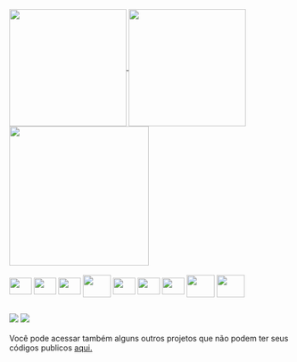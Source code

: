 <div>
  <a href="https://github.com/carlosajr">  
    <img align="center" height="210em" src="https://github-readme-stats.vercel.app/api?username=carlosajr&rank_icon=github&theme=dracula&hide_border=true"/>
    <img align="center" height="210em" src="https://github-readme-stats.vercel.app/api/top-langs/?username=carlosajr&layout=compact&langs_count=7&theme=dracula&hide_border=true"/>
    <img align="center" height="250em" src="https://streak-stats.demolab.com/?user=carlosajr&theme=dracula&hide_border=true&border_radius=5.4&card_width=640"/>  
  </a>
</div>

<div style="display: inline_block"><br>
  <img align="center" height="30" width="40" src="https://cdn.jsdelivr.net/gh/devicons/devicon/icons/typescript/typescript-original.svg" />
  <img align="center" height="30" width="40" src="https://cdn.jsdelivr.net/gh/devicons/devicon/icons/javascript/javascript-original.svg" />
  <img align="center" height="30" width="40" src="https://cdn.jsdelivr.net/gh/devicons/devicon/icons/nodejs/nodejs-original.svg" />
  <img align="center" height="40" width="50" src="https://cdn.jsdelivr.net/gh/devicons/devicon/icons/nestjs/nestjs-original-wordmark.svg" />
  <img align="center" height="30" width="40" src="https://cdn.jsdelivr.net/gh/devicons/devicon/icons/angularjs/angularjs-plain.svg" />
  <img align="center" height="30" width="40" src="https://cdn.jsdelivr.net/gh/devicons/devicon/icons/react/react-original.svg" />
  <img align="center" height="30" width="40" src="https://cdn.jsdelivr.net/gh/devicons/devicon/icons/sass/sass-original.svg" />
  <img align="center" height="40" width="50" src="https://cdn.jsdelivr.net/gh/devicons/devicon/icons/docker/docker-original.svg" />
  <img align="center" height="40" width="50" src="https://cdn.jsdelivr.net/gh/devicons/devicon/icons/apachekafka/apachekafka-original-wordmark.svg" />
</div>

##

<div style="display: inline_block">
  <a href = "mailto:carlosandreajr@gmail.com"><img src="https://img.shields.io/badge/-Gmail-%23333?style=for-the-badge&logo=gmail&logoColor=white" target="_blank"></a>
  <a href="https://www.linkedin.com/in/carlosajr/" target="_blank"><img src="https://img.shields.io/badge/-LinkedIn-%230077B5?style=for-the-badge&logo=linkedin&logoColor=white" target="_blank"></a> 
</div>
<br>
Você pode acessar também alguns outros projetos que não podem ter seus códigos publicos <a href="https://portfolio.cvmakers.com.br/"> aqui. </a>
